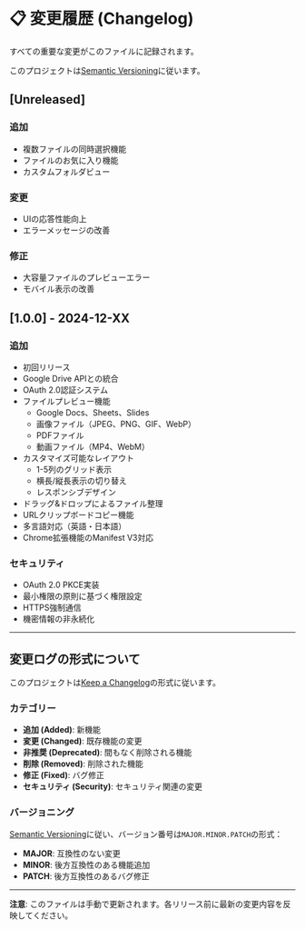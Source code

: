 # 📋 変更履歴 (Changelog)

すべての重要な変更がこのファイルに記録されます。

このプロジェクトは[Semantic Versioning](https://semver.org/spec/v2.0.0.html)に従います。

## [Unreleased]

### 追加
- 複数ファイルの同時選択機能
- ファイルのお気に入り機能
- カスタムフォルダビュー

### 変更
- UIの応答性能向上
- エラーメッセージの改善

### 修正
- 大容量ファイルのプレビューエラー
- モバイル表示の改善

## [1.0.0] - 2024-12-XX

### 追加
- 初回リリース
- Google Drive APIとの統合
- OAuth 2.0認証システム
- ファイルプレビュー機能
  - Google Docs、Sheets、Slides
  - 画像ファイル（JPEG、PNG、GIF、WebP）
  - PDFファイル
  - 動画ファイル（MP4、WebM）
- カスタマイズ可能なレイアウト
  - 1-5列のグリッド表示
  - 横長/縦長表示の切り替え
  - レスポンシブデザイン
- ドラッグ&ドロップによるファイル整理
- URLクリップボードコピー機能
- 多言語対応（英語・日本語）
- Chrome拡張機能のManifest V3対応

### セキュリティ
- OAuth 2.0 PKCE実装
- 最小権限の原則に基づく権限設定
- HTTPS強制通信
- 機密情報の非永続化

---

## 変更ログの形式について

このプロジェクトは[Keep a Changelog](https://keepachangelog.com/ja/1.0.0/)の形式に従います。

### カテゴリー

- **追加 (Added)**: 新機能
- **変更 (Changed)**: 既存機能の変更
- **非推奨 (Deprecated)**: 間もなく削除される機能
- **削除 (Removed)**: 削除された機能
- **修正 (Fixed)**: バグ修正
- **セキュリティ (Security)**: セキュリティ関連の変更

### バージョニング

[Semantic Versioning](https://semver.org/)に従い、バージョン番号は`MAJOR.MINOR.PATCH`の形式：

- **MAJOR**: 互換性のない変更
- **MINOR**: 後方互換性のある機能追加
- **PATCH**: 後方互換性のあるバグ修正

---

**注意**: このファイルは手動で更新されます。各リリース前に最新の変更内容を反映してください。